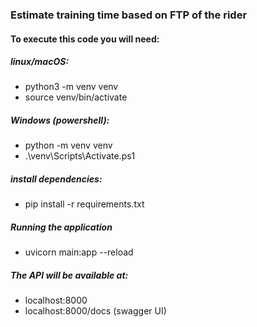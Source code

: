 ### Estimate training time based on FTP of the rider

#### To execute this code you will need:

##### linux/macOS:
- python3 -m venv venv
- source venv/bin/activate

##### Windows (powershell):
- python -m venv venv
- .\venv\Scripts\Activate.ps1

##### install dependencies:
- pip install -r requirements.txt

##### Running the application
- uvicorn main:app --reload

##### The API will be available at:
- localhost:8000
- localhost:8000/docs (swagger UI)